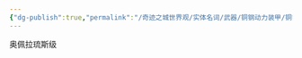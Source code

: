 ```yaml
---
{"dg-publish":true,"permalink":"/奇迹之城世界观/实体名词/武器/铜钢动力装甲/铜钢动力装甲型号/工级/","dgPassFrontmatter":true}
---
```


奥佩拉琉斯级
